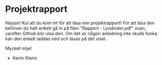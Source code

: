 # Projektrapport
Hejsan! Kul att du kom hit för att läsa min projektrapport! För att läsa den behöver du helt enkelt gå in på filen "Rapport - Lysdioder.pdf" ovan, varefter Github bör visa den.
Om det av någon anledning inte skulle funka kan den enkelt laddas ned och läsas på det viset.

Mycket nöje!

- Kevin Klarin
